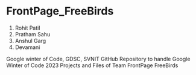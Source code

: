 # FrontPage_FreeBirds
1) Rohit Patil
2) Pratham Sahu
3) Anshul Garg
4) Devamani

Google winter of Code, GDSC, SVNIT
GitHub Repository to handle Google Winter of Code 2023 Projects and Files of Team FrontPage FreeBirds
